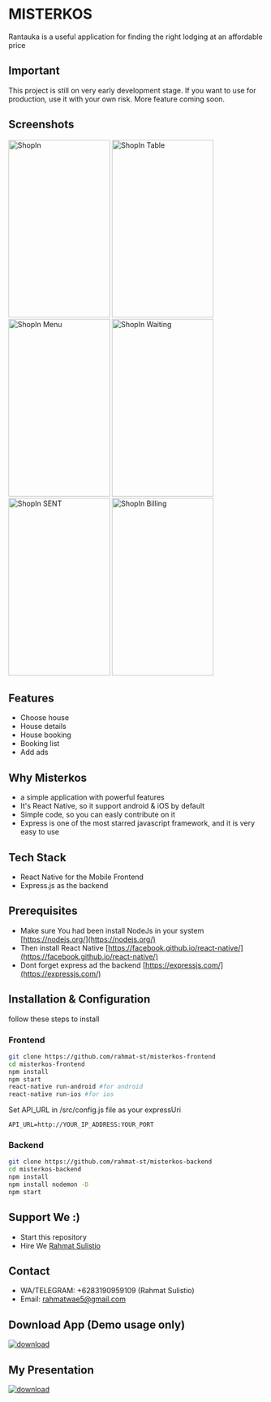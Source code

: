 # MISTERKOS

Rantauka is a useful application for finding the right lodging at an affordable price

## Important

This project is still on very early development stage. If you want to use for production, use it with your own risk. More feature coming soon.

## Screenshots

<p float="left">
<img src="https://res.cloudinary.com/hobikoding/image/upload/v1567498045/shopin/photo_2019-09-03_15-06-10.jpg" width="200" height="350" alt="ShopIn"/>
<img src="https://res.cloudinary.com/hobikoding/image/upload/v1567498045/shopin/photo_2019-09-03_15-06-26.jpg" width="200" height="350" alt="ShopIn Table"/>
<img src="https://res.cloudinary.com/hobikoding/image/upload/v1567498045/shopin/photo_2019-09-03_15-06-24.jpg" width="200" height="350" alt="ShopIn Menu"/>
<img src="https://res.cloudinary.com/hobikoding/image/upload/v1567498045/shopin/photo_2019-09-03_15-06-21.jpg" width="200" height="350" alt="ShopIn Waiting"/>
<img src="https://res.cloudinary.com/hobikoding/image/upload/v1567498045/shopin/photo_2019-09-03_15-06-16.jpg" width="200" height="350" alt="ShopIn SENT"/>
<img src="https://res.cloudinary.com/hobikoding/image/upload/v1567498045/shopin/photo_2019-09-03_15-06-13.jpg" width="200" height="350" alt="ShopIn Billing"/>
</p>

## Features

- Choose house
- House details
- House booking
- Booking list
- Add ads

## Why Misterkos

- a simple application with powerful features
- It's React Native, so it support android & iOS by default
- Simple code, so you can easly contribute on it
- Express is one of the most starred javascript framework, and it is very easy to use

## Tech Stack

- React Native for the Mobile Frontend
- Express.js as the backend

## Prerequisites

- Make sure You had been install NodeJs in your system [https://nodejs.org/](https://nodejs.org/)
- Then install React Native [https://facebook.github.io/react-native/](https://facebook.github.io/react-native/)
- Dont forget express ad the backend [https://expressjs.com/](https://expressjs.com/)

## Installation & Configuration

follow these steps to install

### Frontend

```bash
git clone https://github.com/rahmat-st/misterkos-frontend
cd misterkos-frontend
npm install
npm start
react-native run-android #for android
react-native run-ios #for ios
```

Set API_URL in /src/config.js file as your expressUri

```env
API_URL=http://YOUR_IP_ADDRESS:YOUR_PORT
```

### Backend

```bash
git clone https://github.com/rahmat-st/misterkos-backend
cd misterkos-backend
npm install
npm install nodemon -D
npm start
```

## Support We :)

- Start this repository
- Hire We
  [Rahmat Sulistio](https://www.linkedin.com/in/rahmat-st/)

## Contact

- WA/TELEGRAM: +6283190959109 (Rahmat Sulistio)
- Email: [rahmatwae5@gmail.com](mailto:rahmatwae5@gmail.com)

## Download App (Demo usage only)

[![download](https://camo.githubusercontent.com/a9c59dcbf62ec123e8bb099fb473ad30554d70e6/68747470733a2f2f69312e77702e636f6d2f61706b6d6f6473696f732e636f6d2f77702d636f6e74656e742f75706c6f6164732f323031382f31322f446f776e6c6f61642d496e66696e6974652d44657369676e2d332e342e31302d41706b2e706e67 "Download")](https://drive.google.com/open?id=13Tv_sqP6TntDzyWrk27FWzIqOpwhCOkB)

## My Presentation

[![download](https://irp-cdn.multiscreensite.com/c3e19046/dms3rep/multi/mobile/pdf.png "Download")](https://drive.google.com/open?id=1m6xR4Fw9NwcaxFO2DuU_I6fUCkFubbPX)